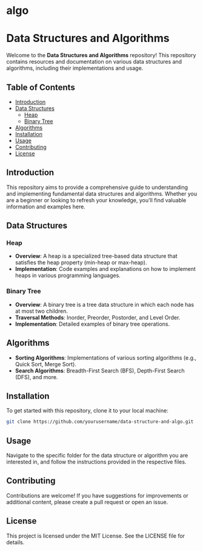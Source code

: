 # algo

# Data Structures and Algorithms

Welcome to the **Data Structures and Algorithms** repository! This repository contains resources and documentation on various data structures and algorithms, including their implementations and usage.

## Table of Contents

- [Introduction](#introduction)
- [Data Structures](#data-structures)
  - [Heap](#heap)
  - [Binary Tree](#binary-tree)
- [Algorithms](#algorithms)
- [Installation](#installation)
- [Usage](#usage)
- [Contributing](#contributing)
- [License](#license)

## Introduction

This repository aims to provide a comprehensive guide to understanding and implementing fundamental data structures and algorithms. Whether you are a beginner or looking to refresh your knowledge, you'll find valuable information and examples here.

## Data Structures

### Heap

- **Overview**: A heap is a specialized tree-based data structure that satisfies the heap property (min-heap or max-heap).
- **Implementation**: Code examples and explanations on how to implement heaps in various programming languages.

### Binary Tree

- **Overview**: A binary tree is a tree data structure in which each node has at most two children.
- **Traversal Methods**: Inorder, Preorder, Postorder, and Level Order.
- **Implementation**: Detailed examples of binary tree operations.

## Algorithms

- **Sorting Algorithms**: Implementations of various sorting algorithms (e.g., Quick Sort, Merge Sort).
- **Search Algorithms**: Breadth-First Search (BFS), Depth-First Search (DFS), and more.

## Installation

To get started with this repository, clone it to your local machine:

```bash
git clone https://github.com/yourusername/data-structure-and-algo.git
```

## Usage

Navigate to the specific folder for the data structure or algorithm you are interested in, and follow the instructions provided in the respective files.

## Contributing

Contributions are welcome! If you have suggestions for improvements or additional content, please create a pull request or open an issue.

## License

This project is licensed under the MIT License. See the LICENSE file for details.
